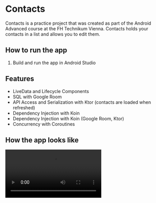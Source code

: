 # Contacts
Contacts is a practice project that was created as part of the Android Advanced course at the FH Technikum Vienna.
Contacts holds your contacts in a list and allows you to edit them.


## How to run the app
1. Build and run the app in Android Studio

## Features
- LiveData and Lifecycle Components
- SQL with Google Room
- API Access and Serialization with Ktor
    (contacts are loaded when refreshed)
- Dependency Injection with Koin
- Dependency Injection with Koin (Google Room, Ktor)
- Concurrency with Coroutines

## How the app looks like

![](https://user-images.githubusercontent.com/112976198/214362951-b9c262f8-5fde-42e2-afa4-28605ec30624.mov)





